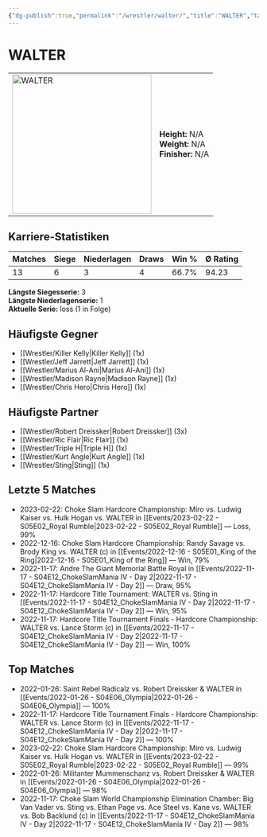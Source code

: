 ```yaml
---
{"dg-publish":true,"permalink":"/wrestler/walter/","title":"WALTER","tags":["wrestler"],"noteIcon":""}
---
```



# WALTER

<table>
        <tr>
        <td><img src="https://github.com/CptSpaulding1980/choke-slam-wrestling/releases/download/images/WALTER.png" width="280" alt="WALTER"></td>
        <td>
        <b>Height:</b> N/A<br>
        <b>Weight:</b> N/A<br>
        <b>Finisher:</b> N/A<br>
        </td>
        </tr>
        </table>
        

## Karriere-Statistiken

| Matches | Siege | Niederlagen | Draws | Win % | Ø Rating |
|---------|-------|-------------|-------|-------|-----------|
| 13 | 6 | 3 | 4 | 66.7% | 94.23 |

**Längste Siegesserie:** 3<br>**Längste Niederlagenserie:** 1<br>**Aktuelle Serie:** loss (1 in Folge)


## Häufigste Gegner
- [[Wrestler/Killer Kelly\|Killer Kelly]] (1x)
- [[Wrestler/Jeff Jarrett\|Jeff Jarrett]] (1x)
- [[Wrestler/Marius Al-Ani\|Marius Al-Ani]] (1x)
- [[Wrestler/Madison Rayne\|Madison Rayne]] (1x)
- [[Wrestler/Chris Hero\|Chris Hero]] (1x)

## Häufigste Partner
- [[Wrestler/Robert Dreissker\|Robert Dreissker]] (3x)
- [[Wrestler/Ric Flair\|Ric Flair]] (1x)
- [[Wrestler/Triple H\|Triple H]] (1x)
- [[Wrestler/Kurt Angle\|Kurt Angle]] (1x)
- [[Wrestler/Sting\|Sting]] (1x)

## Letzte 5 Matches
- 2023-02-22: Choke Slam Hardcore Championship: Miro vs. Ludwig Kaiser vs. Hulk Hogan vs. WALTER in [[Events/2023-02-22 - S05E02_Royal Rumble\|2023-02-22 - S05E02_Royal Rumble]] — Loss, 99%
- 2022-12-16: Choke Slam Hardcore Championship: Randy Savage vs. Brody King vs. WALTER (c) in [[Events/2022-12-16 - S05E01_King of the Ring\|2022-12-16 - S05E01_King of the Ring]] — Win, 79%
- 2022-11-17: Andre The Giant Memorial Battle Royal in [[Events/2022-11-17 - S04E12_ChokeSlamMania IV - Day 2\|2022-11-17 - S04E12_ChokeSlamMania IV - Day 2]] — Draw, 95%
- 2022-11-17: Hardcore Title Tournament: WALTER vs. Sting in [[Events/2022-11-17 - S04E12_ChokeSlamMania IV - Day 2\|2022-11-17 - S04E12_ChokeSlamMania IV - Day 2]] — Win, 95%
- 2022-11-17: Hardcore Title Tournament Finals - Hardcore Championship: WALTER vs. Lance Storm (c) in [[Events/2022-11-17 - S04E12_ChokeSlamMania IV - Day 2\|2022-11-17 - S04E12_ChokeSlamMania IV - Day 2]] — Win, 100%

## Top Matches
- 2022-01-26: Saint Rebel Radicalz vs. Robert Dreissker & WALTER in [[Events/2022-01-26 - S04E06_Olympia\|2022-01-26 - S04E06_Olympia]] — 100%
- 2022-11-17: Hardcore Title Tournament Finals - Hardcore Championship: WALTER vs. Lance Storm (c) in [[Events/2022-11-17 - S04E12_ChokeSlamMania IV - Day 2\|2022-11-17 - S04E12_ChokeSlamMania IV - Day 2]] — 100%
- 2023-02-22: Choke Slam Hardcore Championship: Miro vs. Ludwig Kaiser vs. Hulk Hogan vs. WALTER in [[Events/2023-02-22 - S05E02_Royal Rumble\|2023-02-22 - S05E02_Royal Rumble]] — 99%
- 2022-01-26: Militanter Mummenschanz vs. Robert Dreissker & WALTER in [[Events/2022-01-26 - S04E06_Olympia\|2022-01-26 - S04E06_Olympia]] — 98%
- 2022-11-17: Choke Slam World Championship Elimination Chamber: Big Van Vader vs. Sting vs. Ethan Page vs. Ace Steel vs. Kane vs. WALTER vs. Bob Backlund (c) in [[Events/2022-11-17 - S04E12_ChokeSlamMania IV - Day 2\|2022-11-17 - S04E12_ChokeSlamMania IV - Day 2]] — 98%
